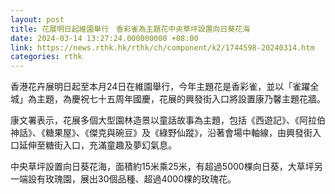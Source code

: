 ```yaml
---
layout: post
title: 花展明日起維園舉行　香彩雀為主題花中央草坪設置向日葵花海
date: 2024-03-14 13:27:24.000000000 +08:00
link: https://news.rthk.hk/rthk/ch/component/k2/1744598-20240314.htm
categories: rthk
---
```


香港花卉展明日起至本月24日在維園舉行，今年主題花是香彩雀，並以「雀躍全城」為主題，為慶祝七十五周年國慶，花展的興發街入口將設置康乃馨主題花牆。

康文署表示，花展多個大型園林造景以童話故事為主題，包括《西遊記》、《阿拉伯神話》、《糖果屋》、《傑克與碗豆》及《綠野仙蹤》，沿著會場中軸線，由興發街入口延伸至糖街入口，充滿童趣及夢幻氣息。

中央草坪設置向日葵花海，面積約15米乘25米，有超過5000棵向日葵，大草坪另一端設有玫瑰園，展出30個品種、超過4000棵的玫瑰花。
